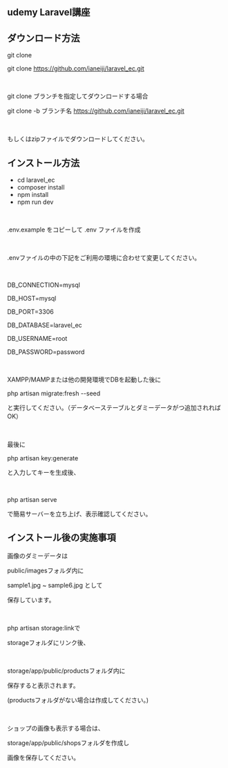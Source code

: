 ## udemy Laravel講座

## ダウンロード方法

git clone

git clone https://github.com/ianeiji/laravel_ec.git

<br>

git clone ブランチを指定してダウンロードする場合

git clone -b ブランチ名 https://github.com/ianeiji/laravel_ec.git

<br>

もしくはzipファイルでダウンロードしてください。

## インストール方法

* cd laravel_ec
* composer install
* npm install
* npm run dev

<br>

.env.example をコピーして .env ファイルを作成

<br>

.envファイルの中の下記をご利用の環境に合わせて変更してください。

<br>

DB_CONNECTION=mysql

DB_HOST=mysql

DB_PORT=3306

DB_DATABASE=laravel_ec

DB_USERNAME=root

DB_PASSWORD=password

<br>

XAMPP/MAMPまたは他の開発環境でDBを起動した後に

php artisan migrate:fresh --seed


と実行してください。（データベーステーブルとダミーデータがつ追加されればOK）

<br>

最後に

php artisan key:generate

と入力してキーを生成後、

<br>

php artisan serve

で簡易サーバーを立ち上げ、表示確認してください。

## インストール後の実施事項

画像のダミーデータは

public/imagesフォルダ内に

sample1.jpg ~ sample6.jpg として

保存しています。

<br>

php artisan storage:linkで

storageフォルダにリンク後、

<br>

storage/app/public/productsフォルダ内に

保存すると表示されます。

(productsフォルダがない場合は作成してください。)

<br>

ショップの画像も表示する場合は、

storage/app/public/shopsフォルダを作成し

画像を保存してください。
